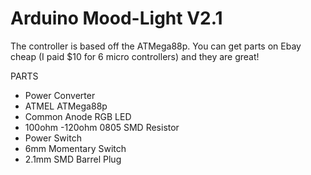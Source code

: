 Arduino Mood-Light V2.1
==========


The controller is based off the ATMega88p. You can get parts on Ebay cheap (I paid $10 for 6 micro controllers) and they are great!

PARTS
- Power Converter
- ATMEL ATMega88p
- Common Anode RGB LED
- 100ohm -120ohm 0805 SMD Resistor
- Power Switch
- 6mm Momentary Switch
- 2.1mm SMD Barrel Plug
